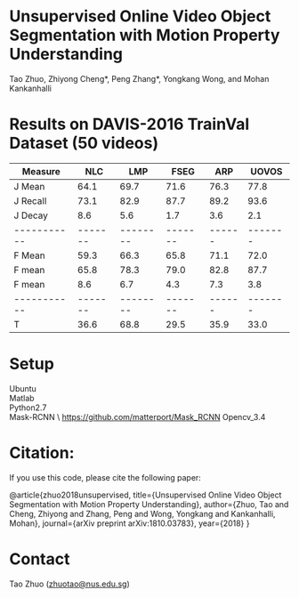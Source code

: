 # Unsupervised Online Video Object Segmentation with Motion Property Understanding
Tao Zhuo, Zhiyong Cheng*, Peng Zhang*, Yongkang Wong, and Mohan Kankanhalli

# Results on DAVIS-2016 TrainVal Dataset (50 videos)

 | Measure   |  NLC  |  LMP   | FSEG  | ARP  | UOVOS | 
 |-----------|-------|--------|-------|------|-------|
 | J Mean    |  64.1 |  69.7  |  71.6 | 76.3 | 77.8  |
 | J Recall  |  73.1 |  82.9  |  87.7 | 89.2 | 93.6  | 
 | J Decay   |  8.6  |  5.6   |  1.7  | 3.6  | 2.1   | 
 |-----------|-------|--------|-------|------|-------|
 | F Mean    |  59.3 |  66.3  |  65.8 | 71.1 | 72.0  |
 | F mean    |  65.8 |  78.3  |  79.0 | 82.8 | 87.7  | 
 | F mean    |  8.6  |  6.7   |  4.3  | 7.3  | 3.8   |
 |-----------|-------|--------|-------|------|-------|
 | T         |  36.6 |  68.8  |  29.5 | 35.9 | 33.0  |

# Setup
Ubuntu \
Matlab \
Python2.7 \
Mask-RCNN \ https://github.com/matterport/Mask_RCNN
Opencv_3.4

# Citation:
If you use this code, please cite the following paper:

@article{zhuo2018unsupervised,
  title={Unsupervised Online Video Object Segmentation with Motion Property Understanding},
  author={Zhuo, Tao and Cheng, Zhiyong and Zhang, Peng and Wong, Yongkang and Kankanhalli, Mohan},
  journal={arXiv preprint arXiv:1810.03783},
  year={2018}
}

# Contact
Tao Zhuo (zhuotao@nus.edu.sg)

